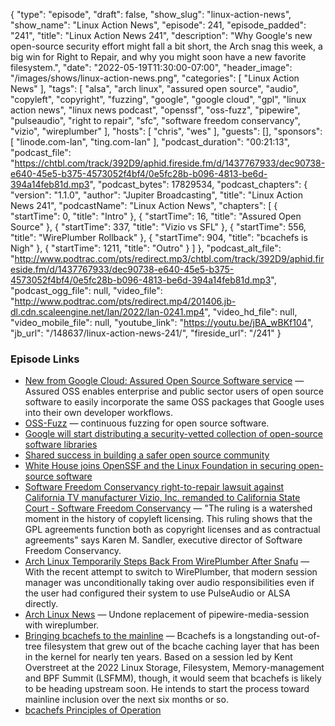 {
  "type": "episode",
  "draft": false,
  "show_slug": "linux-action-news",
  "show_name": "Linux Action News",
  "episode": 241,
  "episode_padded": "241",
  "title": "Linux Action News 241",
  "description": "Why Google's new open-source security effort might fall a bit short, the Arch snag this week, a big win for Right to Repair, and why you might soon have a new favorite filesystem.",
  "date": "2022-05-19T11:30:00-07:00",
  "header_image": "/images/shows/linux-action-news.png",
  "categories": [
    "Linux Action News"
  ],
  "tags": [
    "alsa",
    "arch linux",
    "assured open source",
    "audio",
    "copyleft",
    "copyright",
    "fuzzing",
    "google",
    "google cloud",
    "gpl",
    "linux action news",
    "linux news podcast",
    "openssf",
    "oss-fuzz",
    "pipewire",
    "pulseaudio",
    "right to repair",
    "sfc",
    "software freedom conservancy",
    "vizio",
    "wireplumber"
  ],
  "hosts": [
    "chris",
    "wes"
  ],
  "guests": [],
  "sponsors": [
    "linode.com-lan",
    "ting.com-lan"
  ],
  "podcast_duration": "00:21:13",
  "podcast_file": "https://chtbl.com/track/392D9/aphid.fireside.fm/d/1437767933/dec90738-e640-45e5-b375-4573052f4bf4/0e5fc28b-b096-4813-be6d-394a14feb81d.mp3",
  "podcast_bytes": 17829534,
  "podcast_chapters": {
    "version": "1.1.0",
    "author": "Jupiter Broadcasting",
    "title": "Linux Action News 241",
    "podcastName": "Linux Action News",
    "chapters": [
      {
        "startTime": 0,
        "title": "Intro"
      },
      {
        "startTime": 16,
        "title": "Assured Open Source"
      },
      {
        "startTime": 337,
        "title": "Vizio vs SFL"
      },
      {
        "startTime": 556,
        "title": "WirePlumber Rollback"
      },
      {
        "startTime": 904,
        "title": "bcachefs is Nigh"
      },
      {
        "startTime": 1211,
        "title": "Outro"
      }
    ]
  },
  "podcast_alt_file": "http://www.podtrac.com/pts/redirect.mp3/chtbl.com/track/392D9/aphid.fireside.fm/d/1437767933/dec90738-e640-45e5-b375-4573052f4bf4/0e5fc28b-b096-4813-be6d-394a14feb81d.mp3",
  "podcast_ogg_file": null,
  "video_file": "http://www.podtrac.com/pts/redirect.mp4/201406.jb-dl.cdn.scaleengine.net/lan/2022/lan-0241.mp4",
  "video_hd_file": null,
  "video_mobile_file": null,
  "youtube_link": "https://youtu.be/jBA_wBKf104",
  "jb_url": "/148637/linux-action-news-241/",
  "fireside_url": "/241"
}


### Episode Links

  * [New from Google Cloud: Assured Open Source Software service](https://cloud.google.com/blog/products/identity-security/introducing-assured-open-source-software-service "New from Google Cloud: Assured Open Source Software service") — Assured OSS enables enterprise and public sector users of open source software to easily incorporate the same OSS packages that Google uses into their own developer workflows.
  * [OSS-Fuzz](https://github.com/google/oss-fuzz "OSS-Fuzz") — continuous fuzzing for open source software.
  * [Google will start distributing a security-vetted collection of open-source software libraries](https://www.theverge.com/2022/5/17/23097529/google-assured-open-source-software-security-vetted-libraries "Google will start distributing a security-vetted collection of open-source software libraries")
  * [Shared success in building a safer open source community](https://blog.google/technology/safety-security/shared-success-in-building-a-safer-open-source-community/ "Shared success in building a safer open source community")
  * [White House joins OpenSSF and the Linux Foundation in securing open-source software](https://www.zdnet.com/article/white-house-joins-openssf-and-the-linux-foundation-in-securing-open-source-software/ "White House joins OpenSSF and the Linux Foundation in securing open-source software")
  * [Software Freedom Conservancy right-to-repair lawsuit against California TV manufacturer Vizio, Inc. remanded to California State Court - Software Freedom Conservancy](https://sfconservancy.org/news/2022/may/16/vizio-remand-win/ "Software Freedom Conservancy right-to-repair lawsuit against California TV manufacturer Vizio, Inc. remanded to California State Court - Software Freedom Conservancy") — "The ruling is a watershed moment in the history of copyleft licensing. This ruling shows that the GPL agreements function both as copyright licenses and as contractual agreements" says Karen M. Sandler, executive director of Software Freedom Conservancy.
  * [Arch Linux Temporarily Steps Back From WirePlumber After Snafu](https://www.phoronix.com/scan.php?page=news_item&px=Arch-Linux-WirePlumber-Snafu "Arch Linux Temporarily Steps Back From WirePlumber After Snafu") — With the recent attempt to switch to WirePlumber, that modern session manager was unconditionally taking over audio responsibilities even if the user had configured their system to use PulseAudio or ALSA directly.
  * [Arch Linux News](https://archlinux.org/news/undone-replacement-of-pipewire-media-session-with-wireplumber/ "Arch Linux News") — Undone replacement of pipewire-media-session with wireplumber.
  * [Bringing bcachefs to the mainline](https://lwn.net/Articles/895266/ "Bringing bcachefs to the mainline") — Bcachefs is a longstanding out-of-tree filesystem that grew out of the bcache caching layer that has been in the kernel for nearly ten years. Based on a session led by Kent Overstreet at the 2022 Linux Storage, Filesystem, Memory-management and BPF Summit (LSFMM), though, it would seem that bcachefs is likely to be heading upstream soon. He intends to start the process toward mainline inclusion over the next six months or so.
  * [bcachefs Principles of Operation](https://bcachefs.org/bcachefs-principles-of-operation.pdf "bcachefs Principles of Operation")


